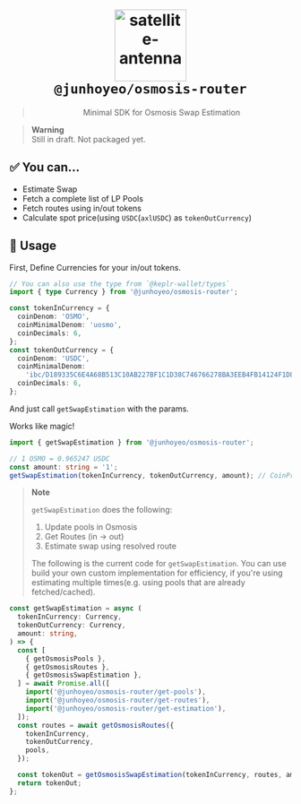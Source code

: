 <h1 align="center">
  <img alt="satellite-antenna" src="https://emojipedia-us.s3.amazonaws.com/source/microsoft-teams/337/satellite-antenna_1f4e1.png" width="128px" />
  <br />
  <code>@junhoyeo/osmosis-router</code>
</h1>

<blockquote align="center">
Minimal SDK for Osmosis Swap Estimation
</blockquote>

> **Warning**<br />
> Still in draft. Not packaged yet.

## ✅ You can...
- Estimate Swap
- Fetch a complete list of LP Pools
- Fetch routes using in/out tokens
- Calculate spot price(using `USDC`(`axlUSDC`) as `tokenOutCurrency`)

## 🚀 Usage

First, Define Currencies for your in/out tokens.

```ts
// You can also use the type from `@keplr-wallet/types`
import { type Currency } from '@junhoyeo/osmosis-router';

const tokenInCurrency = {
  coinDenom: 'OSMO',
  coinMinimalDenom: 'uosmo',
  coinDecimals: 6,
};
const tokenOutCurrency = {
  coinDenom: 'USDC',
  coinMinimalDenom:
    'ibc/D189335C6E4A68B513C10AB227BF1C1D38C746766278BA3EEB4FB14124F1D858',
  coinDecimals: 6,
};
```

And just call `getSwapEstimation` with the params.

Works like magic!

```ts
import { getSwapEstimation } from '@junhoyeo/osmosis-router';

// 1 OSMO = 0.965247 USDC
const amount: string = '1';
getSwapEstimation(tokenInCurrency, tokenOutCurrency, amount); // CoinPretty (0.965247 USDC)
```

> **Note**<br />
>
> `getSwapEstimation` does the following:
>
> 1. Update pools in Osmosis
> 2. Get Routes (in -> out)
> 3. Estimate swap using resolved route
>
> The following is the current code for `getSwapEstimation`.
> You can use build your own custom implementation for efficiency, if you're using estimating multiple times(e.g. using pools that are already fetched/cached).

```ts
const getSwapEstimation = async (
  tokenInCurrency: Currency,
  tokenOutCurrency: Currency,
  amount: string,
) => {
  const [
    { getOsmosisPools },
    { getOsmosisRoutes },
    { getOsmosisSwapEstimation },
  ] = await Promise.all([
    import('@junhoyeo/osmosis-router/get-pools'),
    import('@junhoyeo/osmosis-router/get-routes'),
    import('@junhoyeo/osmosis-router/get-estimation'),
  ]);
  const routes = await getOsmosisRoutes({
    tokenInCurrency,
    tokenOutCurrency,
    pools,
  });

  const tokenOut = getOsmosisSwapEstimation(tokenInCurrency, routes, amount);
  return tokenOut;
};
```

